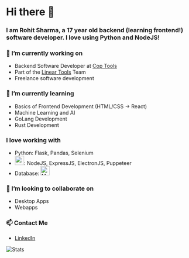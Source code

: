 # Hi there 👋
### I am Rohit Sharma, a 17 year old backend (learning frontend!) software developer. I love using Python and NodeJS!



### 🔭 I’m currently working on
* Backend Software Developer at [Cop Tools](https://cop.tools/)
* Part of the [Linear Tools](https://linear.tools/) Team
* Freelance software development

### 🌱 I’m currently learning
* Basics of Frontend Development (HTML/CSS -> React)
* Machine Learning and AI
* GoLang Development
* Rust Development

### I love working with
* Python: Flask, Pandas, Selenium
* <img src="https://img.shields.io/badge/JavaScript-282C34?logo=javascript" height="25" />: NodeJS, ExpressJS, ElectronJS, Puppeteer
* Database: <img src="https://img.shields.io/badge/MongoDB-282C34?logo=mongodb&logoColor=47A248" alt="MongoDB logo" title="MongoDB" height="25" />

### 👯 I’m looking to collaborate on
* Desktop Apps
* Webapps

### 📫 Contact Me
* [LinkedIn](https://www.linkedin.com/in/rohit-sharma-135863215/)

![Stats](https://github-readme-stats.vercel.app/api?username=sugarycoke&show_icons=true)
